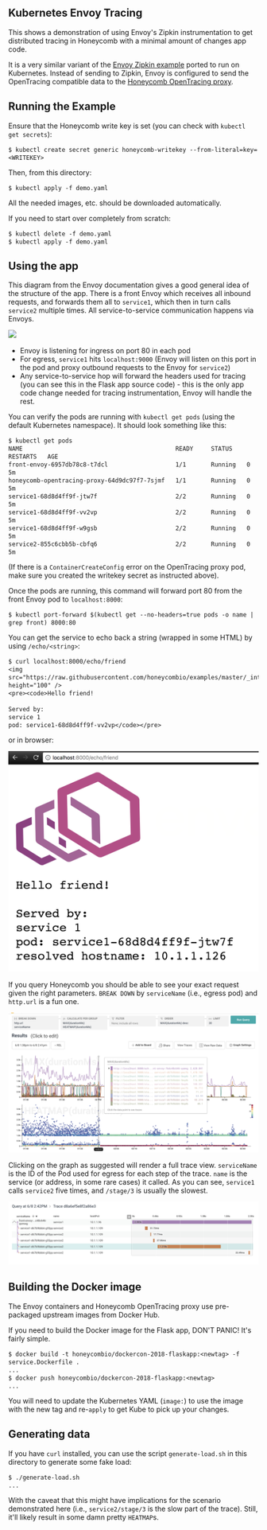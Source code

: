 ## Kubernetes Envoy Tracing

This shows a demonstration of using Envoy's Zipkin instrumentation to get
distributed tracing in Honeycomb with a minimal amount of changes app code.

It is a very similar variant of the [Envoy Zipkin
example](https://www.envoyproxy.io/docs/envoy/latest/start/sandboxes/zipkin_tracing)
ported to run on Kubernetes. Instead of sending to Zipkin, Envoy is configured
to send the OpenTracing compatible data to the [Honeycomb OpenTracing
proxy](https://github.com/honeycombio/honeycomb-opentracing-proxy).

## Running the Example

Ensure that the Honeycomb write key is set (you can check with `kubectl get
secrets`):

```
$ kubectl create secret generic honeycomb-writekey --from-literal=key=<WRITEKEY>
```

Then, from this directory:

```
$ kubectl apply -f demo.yaml
```

All the needed images, etc. should be downloaded automatically.

If you need to start over completely from scratch:

```
$ kubectl delete -f demo.yaml
$ kubectl apply -f demo.yaml
```

## Using the app

This diagram from the Envoy documentation gives a good general idea of the
structure of the app. There is a front Envoy which receives all inbound
requests, and forwards them all to `service1`, which then in turn calls
`service2` multiple times. All service-to-service communication happens via
Envoys.

![](https://raw.githubusercontent.com/honeycombio/examples/master/_internal/envoy-example-arch.png)

- Envoy is listening for ingress on port 80 in each pod
- For egress, `service1` hits `localhost:9000` (Envoy will listen on this port
  in the pod and proxy outbound requests to the Envoy for `service2`)
- Any service-to-service hop will forward the headers used for tracing (you can
  see this in the Flask app source code) - this is the only app code change
  needed for tracing instrumentation, Envoy will handle the rest.

You can verify the pods are running with `kubectl get pods` (using the default Kubernetes namespace). It should look something like this:

```
$ kubectl get pods
NAME                                           READY     STATUS    RESTARTS   AGE
front-envoy-6957db78c8-t7dcl                   1/1       Running   0          5m
honeycomb-opentracing-proxy-64d9dc97f7-7sjmf   1/1       Running   0          5m
service1-68d8d4ff9f-jtw7f                      2/2       Running   0          5m
service1-68d8d4ff9f-vv2vp                      2/2       Running   0          5m
service1-68d8d4ff9f-w9gsb                      2/2       Running   0          5m
service2-855c6cbb5b-cbfq6                      2/2       Running   0          5m
```

(If there is a `ContainerCreateConfig` error on the OpenTracing proxy pod, make sure you created the writekey secret as instructed above).

Once the pods are running, this command will forward port 80 from the front
Envoy pod to `localhost:8000`:

```
$ kubectl port-forward $(kubectl get --no-headers=true pods -o name | grep front) 8000:80
```

You can get the service to echo back a string (wrapped in some HTML) by using
`/echo/<string>`:

```
$ curl localhost:8000/echo/friend
<img src="https://raw.githubusercontent.com/honeycombio/examples/master/_internal/envoy.png" height="100" />
<pre><code>Hello friend!

Served by:
service 1
pod: service1-68d8d4ff9f-vv2vp</code></pre>
```

or in browser:

![](https://raw.githubusercontent.com/honeycombio/examples/master/_internal/envoy-reply.png)

If you query Honeycomb you should be able to see your exact request given the
right parameters. `BREAK DOWN` by `serviceName` (i.e., egress pod) and
`http.url` is a fun one.

![](https://raw.githubusercontent.com/honeycombio/examples/master/_internal/envoy-heatmap.png)

Clicking on the graph as suggested will render a full trace view. `serviceName`
is the ID of the Pod used for egress for each step of the trace. `name` is the
service (or address, in some rare cases) it called. As you can see, `service1`
calls `service2` five times, and `/stage/3` is usually the slowest.

![](https://raw.githubusercontent.com/honeycombio/examples/master/_internal/envoy-traceview.png)

## Building the Docker image

The Envoy containers and Honeycomb OpenTracing proxy use pre-packaged upstream
images from Docker Hub.

If you need to build the Docker image for the Flask app, DON'T PANIC! It's
fairly simple.

```
$ docker build -t honeycombio/dockercon-2018-flaskapp:<newtag> -f service.Dockerfile .
...
$ docker push honeycombio/dockercon-2018-flaskapp:<newtag>
...
```

You will need to update the Kubernetes YAML (`image:`) to use the image with the
new tag and re-`apply` to get Kube to pick up your changes.

## Generating data

If you have `curl` installed, you can use the script `generate-load.sh` in this
directory to generate some fake load:

```
$ ./generate-load.sh
...
```

With the caveat that this might have implications for the scenario demonstrated
here (i.e., `service2/stage/3` is the slow part of the trace). Still, it'll
likely result in some damn pretty `HEATMAP`s.
